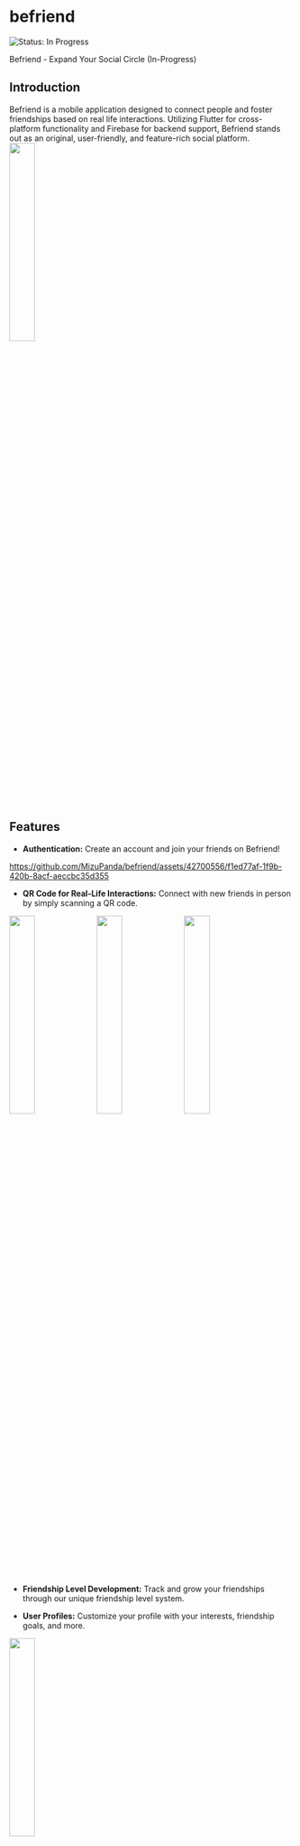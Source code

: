 # befriend
![Status: In Progress](https://img.shields.io/badge/status-in_progress-yellow.svg)

Befriend - Expand Your Social Circle (In-Progress)
## Introduction
Befriend is a mobile application designed to connect people and foster friendships based on real life interactions. Utilizing Flutter for cross-platform functionality and Firebase for backend support, Befriend stands out as an original, user-friendly, and feature-rich social platform.
<img src="https://github.com/MizuPanda/befriend/assets/42700556/86790350-b357-4d7c-9a9c-6dff94bcb029" width="30%">

## Features
- **Authentication:** Create an account and join your friends on Befriend!

https://github.com/MizuPanda/befriend/assets/42700556/f1ed77af-1f9b-420b-8acf-aeccbc35d355

- **QR Code for Real-Life Interactions:** Connect with new friends in person by simply scanning a QR code.
<img src="https://github.com/MizuPanda/befriend/assets/42700556/c6fec3e2-99d7-4ecd-a741-3eb3dbb01b34" width="30%">
<img src="https://github.com/MizuPanda/befriend/assets/42700556/ed5d7939-d7f8-4cc3-a4a4-d5a2189fc633" width="30%">
<img src="https://github.com/MizuPanda/befriend/assets/42700556/2220b7a0-f055-4632-ae47-d1a96c97f681" width="30%">

- **Friendship Level Development:** Track and grow your friendships through our unique friendship level system.
  
- **User Profiles:** Customize your profile with your interests, friendship goals, and more.
<img src="https://github.com/MizuPanda/befriend/assets/42700556/ff5684c7-baa8-4176-9d05-b6cb50d71fac" width="30%">

- **Instant Messaging:** Stay connected with friends through in-app messaging.

## Note on Contributions
Befriend is a personal project developed by Juniel Djossou with the help of some of his friends. At this stage, we are not seeking external contributions. This project is intended to evolve as a personal endeavor and may, or may not, be commercialized in the future. We appreciate your interest and support, and while we're not open to external contributions right now, we hope you find the project interesting and inspiring.


## Contact
For any questions or contributions, please contact us at junieldjossou@gmail.com.
